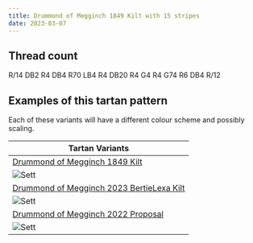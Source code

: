 ```yaml
---
title: Drummond of Megginch 1849 Kilt with 15 stripes
date: 2023-03-07
---
```



## Thread count
R/14 DB2 R4 DB4 R70 LB4 R4 DB20 R4 G4 R4 G74 R6 DB4 R/12

## Examples of this tartan pattern
Each of these variants will have a different colour scheme and possibly scaling.

| Tartan Variants |
|---------|
| [Drummond of Megginch 1849 Kilt](/variants/r/14/db2/r4/db4/r70/lb4/r4/db20/r4/g4/r4/g74/r6/db4/r/12-db000064-g004c00-lb98c8e8-rc80000/)|
|![Sett](/variants/r/14/db2/r4/db4/r70/lb4/r4/db20/r4/g4/r4/g74/r6/db4/r/12-db000064-g004c00-lb98c8e8-rc80000/sett.png)|
| [Drummond of Megginch 2023 BertieLexa Kilt](/variants/r/14/db2/r4/db4/r70/lb4/r4/db20/r4/g4/r4/g74/r6/db4/r/12-db003a70-g49762a-lba4c7e2-rc23c33/)|
|![Sett](/variants/r/14/db2/r4/db4/r70/lb4/r4/db20/r4/g4/r4/g74/r6/db4/r/12-db003a70-g49762a-lba4c7e2-rc23c33/sett.png)|
| [Drummond of Megginch 2022 Proposal](/variants/r/14/db2/r4/db4/r70/lb4/r4/db20/r4/g4/r4/g74/r6/db4/r/12-db003a70-g4a7729-lba4c8e1-rbe3a34/)|
|![Sett](/variants/r/14/db2/r4/db4/r70/lb4/r4/db20/r4/g4/r4/g74/r6/db4/r/12-db003a70-g4a7729-lba4c8e1-rbe3a34/sett.png)|
